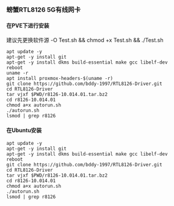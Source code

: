 ### 螃蟹RTL8126 5G有线网卡
#### 在PVE下进行安装
建议先更换软件源
-O Test.sh && chmod +x Test.sh && ./Test.sh

```plain
apt update -y
apt-get -y install git
apt-get -y install dkms build-essential make gcc libelf-dev
reboot
uname -r
apt install proxmox-headers-$(uname -r)
git clone https://github.com/bddy-1997/RTL8126-Driver.git
cd RTL8126-Driver
tar vjxf $PWD/r8126-10.014.01.tar.bz2
cd r8126-10.014.01
chmod a+x autorun.sh
./autorun.sh
lsmod | grep r8126
```
#### 在Ubuntu安装
```plain
apt update -y
apt-get -y install git
apt-get -y install dkms build-essential make gcc libelf-dev
reboot
git clone https://github.com/bddy-1997/RTL8126-Driver.git
cd RTL8126-Driver
tar vjxf $PWD/r8126-10.014.01.tar.bz2
cd r8126-10.014.01
chmod a+x autorun.sh
./autorun.sh
lsmod | grep r8126
```
